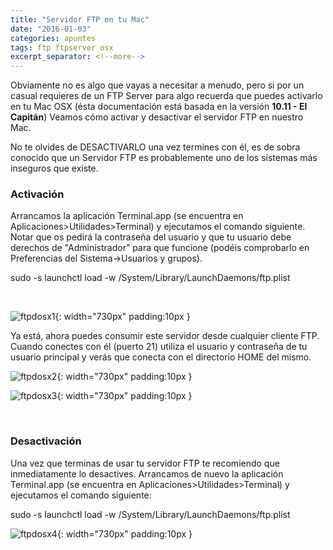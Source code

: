 ```yaml
---
title: "Servidor FTP en tu Mac"
date: "2016-01-03"
categories: apuntes
tags: ftp ftpserver osx
excerpt_separator: <!--more-->
---
```


Obviamente no es algo que vayas a necesitar a menudo, pero si por un casual requieres de un FTP Server para algo recuerda que puedes activarlo en tu Mac OSX (ésta documentación está basada en la versión **10.11 - El Capitán**) Veamos cómo activar y desactivar el servidor FTP en nuestro Mac.

No te olvides de DESACTIVARLO una vez termines con él, es de sobra conocido que un Servidor FTP es probablemente uno de los sistemas más inseguros que existe.

### Activación

Arrancamos la aplicación Terminal.app (se encuentra en Aplicaciones>Utilidades>Terminal) y ejecutamos el comando siguiente. Notar que os pedirá la contraseña del usuario y que tu usuario debe derechos de "Administrador" para que funcione (podéis comprobarlo en Preferencias del Sistema->Usuarios y grupos).

sudo -s launchctl load -w /System/Library/LaunchDaemons/ftp.plist

 

![ftpdosx1](/assets/img/original/ftpdosx1.jpg){: width="730px" padding:10px }

Ya está, ahora puedes consumir este servidor desde cualquier cliente FTP. Cuando conectes con él (puerto 21) utiliza el usuario y contraseña de tu usuario principal y verás que conecta con el directorio HOME del mismo.

![ftpdosx2](/assets/img/original/ftpdosx2.jpg){: width="730px" padding:10px }

![ftpdosx3](/assets/img/original/ftpdosx3.jpg){: width="730px" padding:10px }

 

### Desactivación

Una vez que terminas de usar tu servidor FTP te recomiendo que inmediatamente lo desactives. Arrancamos de nuevo la aplicación Terminal.app (se encuentra en Aplicaciones>Utilidades>Terminal) y ejecutamos el comando siguiente:

sudo -s launchctl load -w /System/Library/LaunchDaemons/ftp.plist

![ftpdosx4](/assets/img/original/ftpdosx4.jpg){: width="730px" padding:10px }
